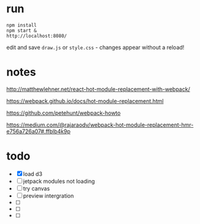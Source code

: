 # run

    npm install
    npm start &
    http://localhost:8080/

edit and save `draw.js` or `style.css` - changes appear without a reload!



# notes

http://matthewlehner.net/react-hot-module-replacement-with-webpack/

https://webpack.github.io/docs/hot-module-replacement.html

https://github.com/petehunt/webpack-howto

https://medium.com/@rajaraodv/webpack-hot-module-replacement-hmr-e756a726a07#.ffblb4k9p

# todo

- [x] load d3
- [ ] jetpack modules not loading
- [ ] try canvas
- [ ] preview intergration
- [ ] 
- [ ] 
- [ ] 
